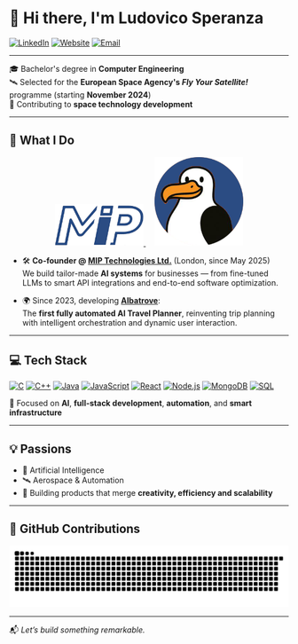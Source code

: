# 👋 Hi there, I'm Ludovico Speranza

[![LinkedIn](https://img.shields.io/badge/LinkedIn-blue?style=flat-square&logo=linkedin&logoColor=white)](https://www.linkedin.com/in/ludovicosperanza)
[![Website](https://img.shields.io/badge/Website-miptechnologies.tech-24292f?style=flat-square&logo=google-chrome&logoColor=white)](https://www.miptechnologies.tech)
[![Email](https://img.shields.io/badge/Email-ludovico%40miptechnologies.tech-d14836?style=flat-square&logo=gmail&logoColor=white)](mailto:ludovico@miptechnologies.tech)

---

🎓 Bachelor's degree in **Computer Engineering**  
🛰️ Selected for the **European Space Agency's _Fly Your Satellite!_** programme (starting **November 2024**)  
🚀 Contributing to **space technology development**

---

## 🧠 What I Do

<p align="center">
  <a href="https://www.miptechnologies.tech" target="_blank">
    <img src="https://github.com/lvdoviko/lvdoviko/blob/main/BlockMIP_F.png?raw=true" alt="Mip Technologies Logo" width="160"/>
  </a>
  &nbsp;&nbsp;&nbsp;
  <a href="https://www.albatrove.com" target="_blank">
    <img src="https://github.com/lvdoviko/lvdoviko/blob/main/Albatrove-Logo.png?raw=true" alt="Albatrove Logo" width="160"/>
  </a>
</p>

- 🛠️ **Co-founder @ [MIP Technologies Ltd.](https://www.miptechnologies.tech)** (London, since May 2025)  
  We build tailor-made **AI systems** for businesses — from fine-tuned LLMs to smart API integrations and end-to-end software optimization.

- 🌍 Since 2023, developing [**Albatrove**](https://www.albatrove.com):  
  The **first fully automated AI Travel Planner**, reinventing trip planning with intelligent orchestration and dynamic user interaction.

---

## 💻 Tech Stack

[![C](https://img.shields.io/badge/C-A8B9CC?style=flat-square&logo=c&logoColor=white)]()
[![C++](https://img.shields.io/badge/C++-00599C?style=flat-square&logo=c%2B%2B&logoColor=white)]()
[![Java](https://img.shields.io/badge/Java-ED8B00?style=flat-square&logo=java&logoColor=white)]()
[![JavaScript](https://img.shields.io/badge/JavaScript-F7DF1E?style=flat-square&logo=javascript&logoColor=black)]()
[![React](https://img.shields.io/badge/React-20232A?style=flat-square&logo=react&logoColor=61DAFB)]()
[![Node.js](https://img.shields.io/badge/Node.js-339933?style=flat-square&logo=node.js&logoColor=white)]()
[![MongoDB](https://img.shields.io/badge/MongoDB-47A248?style=flat-square&logo=mongodb&logoColor=white)]()
[![SQL](https://img.shields.io/badge/SQL-4479A1?style=flat-square&logo=postgresql&logoColor=white)]()

🧠 Focused on **AI**, **full-stack development**, **automation**, and **smart infrastructure**

---

## 💡 Passions

- 🤖 Artificial Intelligence  
- 🛰️ Aerospace & Automation  
- 🧩 Building products that merge **creativity, efficiency and scalability**

---

## 🐍 GitHub Contributions

![snake](https://github.com/lvdoviko/lvdoviko/blob/output/github-contribution-grid-snake-dark.svg?palette=github-dark)

---

📬 _Let’s build something remarkable._
